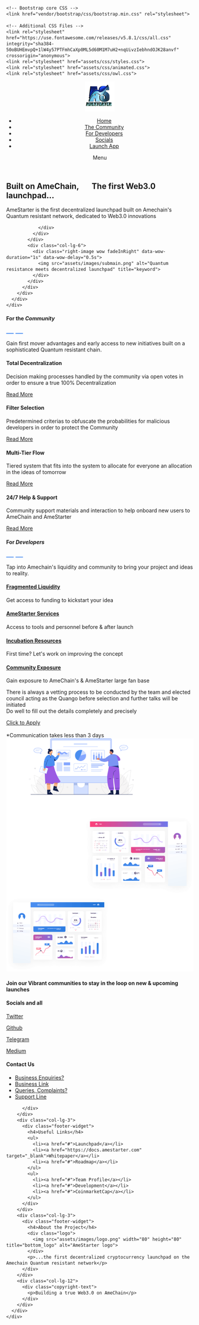 
<!DOCTYPE html>
<html lang="en">

  <head>
    <meta charset="UTF-8">
    <meta name="viewport" content="width=device-width, initial-scale=1.0, shrink-to-fit=no">
    <meta name="description" content="AmeStarter is a Web3.0 launchpad built on AmeChain factoring to bring in the next tranche of innovations to the Blockchain space. Commited to full and true Decentralization and ideas building taking security as paramount by building on a scalable Quantum resistant Blockchain.">
    <meta name="author" content="">
    <link rel="preconnect" href="https://fonts.googleapis.com">
    <link rel="preconnect" href="https://fonts.gstatic.com" crossorigin>
    <link href="https://fonts.googleapis.com/css2?family=Roboto:wght@100;300;400;500;700;900&display=swap" rel="stylesheet">
    <title>AmeStarter - The Web3.0 launchpad on AmeChain</title>

    <!-- Bootstrap core CSS -->
    <link href="vendor/bootstrap/css/bootstrap.min.css" rel="stylesheet">

    <!-- Additional CSS Files -->
    <link rel="stylesheet" href="https://use.fontawesome.com/releases/v5.8.1/css/all.css" integrity="sha384-50oBUHEmvpQ+1lW4y57PTFmhCaXp0ML5d60M1M7uH2+nqUivzIebhndOJK28anvf" crossorigin="anonymous">
    <link rel="stylesheet" href="assets/css/styles.css">
    <link rel="stylesheet" href="assets/css/animated.css">
    <link rel="stylesheet" href="assets/css/owl.css">

  </head>

<body>

  <!-- ***** Preloader Start ***** -->
  <div id="js-preloader" class="js-preloader">
    <div class="preloader-inner">
      <span class="dot"></span>
      <div class="dots">
        <span></span>
        <span></span>
        <span></span>
      </div>
    </div>
  </div>
  <!-- ***** Preloader End ***** -->

  <!-- ***** Header Area Start ***** -->
  <header class="header-area header-sticky wow slideInDown" data-wow-duration="0.75s" data-wow-delay="0s">
    <div class="container">
      <div class="row">
        <div class="col-12">
          <nav class="main-nav">
            <!-- ***** Logo Start ***** -->
            <a href="index.html" class="logo" title="logo start">
              <img src="assets/images/logo.png" alt="AmeStarter logo" width="80" height="80">
            </a>
            <!-- ***** Logo End ***** -->
            <!-- ***** Menu Start ***** -->
            <ul class="nav">
              <li class="scroll-to-section hover-underline-animation"><a href="#top" class="active">Home</a></li>
              <li class="scroll-to-section hover-underline-animation"><a href="#community">The Community</a></li>
              <li class="scroll-to-section hover-underline-animation"><a href="#developers">For Developers</a></li>
              <li class="scroll-to-section hover-underline-animation"><a href="#footer">Socials</a></li>
              <li><div class="gradient-button"><a id="modal_trigger" href="#"><i class="fa fa-sign-in-alt"></i> Launch App</a></div></li> 
            </ul>        
            <a class='menu-trigger'>
                <span>Menu</span>
            </a>
            <!-- ***** Menu End ***** -->
          </nav>
        </div>
      </div>
    </div>
  </header>
  <!-- ***** Header Area End ***** -->
  
  <div class="main-banner wow fadeIn" id="top" data-wow-duration="1s" data-wow-delay="0.5s">
    <div class="container">
      <div class="row">
        <div class="col-lg-12">
          <div class="row">
            <div class="col-lg-6 align-self-center">
              <div class="left-content show-up header-text wow fadeInLeft" data-wow-duration="1s" data-wow-delay="1s">
                <div class="row">
                  <div class="col-lg-12">
                    <h2>Built on AmeChain, &nbsp; &nbsp; &nbsp; The first Web3.0 launchpad...</h2>
                    <p>AmeStarter is the first decentralized launchpad built on Amechain's Quantum resistant network, dedicated to Web3.0 innovations</p>
                  </div>
                 
                </div>
              </div>
            </div>
            <div class="col-lg-6">
              <div class="right-image wow fadeInRight" data-wow-duration="1s" data-wow-delay="0.5s">
                <img src="assets/images/submain.png" alt="Quantum resistance meets decentralized launchpad" title="keyword">
              </div>
            </div>
          </div>
        </div>
      </div>
    </div>
  </div>

  <div id="community" class="services section">
    <div class="container">
      <div class="row">
        <div class="col-lg-8 offset-lg-2">
          <div class="section-heading  wow fadeInDown" data-wow-duration="1s" data-wow-delay="0.5s">
            <h4>For the<em> Community</em></h4>
            <img src="assets/images/heading-line-dec.png" alt="--" title="heading-line">
            <p>Gain first mover advantages and early access to new initiatives built on a sophisticated Quantum resistant chain.</p>
          </div>
        </div>
      </div>
    </div>
    <div class="container">
      <div class="row">
        <div class="col-lg-3">
          <div class="service-item first-service">
            <div class="icon"></div>
            <h4>Total Decentralization</h4>
            <p>Decision making processes handled by the community via open votes in order to ensure a true 100% Decentralization</p>
            <div class="text-button">
              <a href="#">Read More <i class="fa fa-arrow-right"></i></a>
            </div>
          </div>
        </div>
        <div class="col-lg-3">
          <div class="service-item second-service">
            <div class="icon"></div>
            <h4>Filter Selection</h4>
            <p>Predetermined criterias to obfuscate the probabilities for malicious developers in order to protect the Community</p>
            <div class="text-button">
              <a href="#">Read More <i class="fa fa-arrow-right"></i></a>
            </div>
          </div>
        </div>
        <div class="col-lg-3">
          <div class="service-item third-service">
            <div class="icon"></div>
            <h4>Multi-Tier Flow</h4>
            <p>Tiered system that fits into the system to allocate for everyone an allocation in the ideas of tomorrow</p>
            <div class="text-button">
              <a href="#">Read More <i class="fa fa-arrow-right"></i></a>
            </div>
          </div>
        </div>
        <div class="col-lg-3">
          <div class="service-item fourth-service">
            <div class="icon"></div>
            <h4>24/7 Help &amp; Support</h4>
            <p>Community support materials and interaction to help onboard new users to AmeChain and AmeStarter</p>
            <div class="text-button">
              <a href="#">Read More <i class="fa fa-arrow-right"></i></a>
            </div>
          </div>
        </div>
      </div>
    </div>
  </div>

  <div id="developers" class="about-us section">
    <div class="container">
      <div class="row">
        <div class="col-lg-6 align-self-center">
          <div class="section-heading">
            <h4>For <em>Developers</em></h4>
            <img src="assets/images/heading-line-dec.png" alt="----" title="heading-line">
            <p>Tap into Amechain's liquidity and community to bring your project and ideas to reality.</p>
          </div>
          <div class="row">
            <div class="col-lg-6">
              <div class="box-item">
                <h4><a href="#">Fragmented Liquidity</a></h4>
                <p>Get access to funding to kickstart your idea</p>
              </div>
            </div>
            <div class="col-lg-6">
              <div class="box-item">
                <h4><a href="#">AmeStarter Services</a></h4>
                <p>Access to tools and personnel before &amp; after launch</p>
              </div>
            </div>
            <div class="col-lg-6">
              <div class="box-item">
                <h4><a href="#">Incubation Resources</a></h4>
                <p>First time? Let's work on improving the concept</p>
              </div>
            </div>
            <div class="col-lg-6">
              <div class="box-item">
                <h4><a href="#">Community Exposure</a></h4>
                <p>Gain exposure to AmeChain's &amp; AmeStarter large fan base</p>
              </div>
            </div>
            <div class="col-lg-12">
              <p>There is always a vetting process to be conducted by the team and elected council acting as the Quango before selection and further talks will be initiated <br> Do well to fill out the details completely and precisely</p>
              <div class="animated-border-button">
                <a href="https://forms.gle/Xp7BMev8qCko5aMU7" target="_blank">Click to Apply</a>
              </div> <br>
              <span>*Communication takes less than 3 days</span>
            </div>
          </div>
        </div>
        <div class="col-lg-6">
          <div class="right-image">
            <img src="assets/images/about-right-dec.png" alt="Development" title="developers support">
          </div>
        </div>
      </div>
    </div>
  </div>


  <footer id="footer">
    <div class="container">
      <div class="row">
        <div class="col-lg-8 offset-lg-2">
          <div class="section-heading">
            <h4>Join our Vibrant communities to stay in the loop on new &amp; upcoming launches</h4>
          </div>
        </div>
        <!-- Partners and Team info to be updated in real time very soon! -->
      <div class="row">
        <div class="col-lg-3">
          <div class="footer-widget">
            <h4>Socials and all</h4>
            <p><a href="https://twitter.com/amestarter" target="_blank" class="fab fa-twitter"> Twitter</a></p>
            <p><a href="https://github.com/Amestarter/" target="_blank" class="fab fa-github"> Github</a></p>
            <p><a href="https://t.me/amestarter" target="_blank" class="fab fa-telegram"> Telegram</a></p>
            <p><a href="https://medium.com/@amestarter" target="_blank" class="fab fa-medium"> Medium</a></p>
          </div>
        </div>
        <div class="col-lg-3">
          <div class="footer-widget">
            <h4>Contact Us</h4>
            <ul>
              <li> <a href="mailto:business@amestarter.com" target="_blank">Business Enquiries?</a></li>
              <li><a href="mailto:business@amestarter.com" target="_blank"> Business Link</a></li>
              <li> <a href="mailto:support@amestarter.com" target="_blank">Queries, Complaints?</a></li>
              <li><a href="mailto:support@amestarter.com" target="_blank"> Support Line</a></li>
            </ul>
            
          </div>
        </div>
        <div class="col-lg-3">
          <div class="footer-widget">
            <h4>Useful Links</h4>
            <ul>
              <li><a href="#">Launchpad</a></li>
              <li><a href="https://docs.amestarter.com" target="_blank">Whitepaper</a></li>
              <li><a href="#">Roadmap</a></li>
            </ul>
            <ul>
              <li><a href="#">Team Profile</a></li>
              <li><a href="#">Development</a></li>
              <li><a href="#">CoinmarketCap</a></li>
            </ul>
          </div>
        </div>
        <div class="col-lg-3">
          <div class="footer-widget">
            <h4>About the Project</h4>
            <div class="logo">
              <img src="assets/images/logo.png" width="80" height="80" title="bottom_logo" alt="AmeStarter logo">
            </div>
            <p>...the first decentralized cryptocurrency launchpad on the Amechain Quantum resistant network</p>
          </div>
        </div>
        <div class="col-lg-12">
          <div class="copyright-text">
            <p>Building a true Web3.0 on AmeChain</p>
          </div>
        </div>
      </div>
    </div>
  </footer>


  <!-- Scripts -->
  <script src="vendor/jquery/jquery.min.js"></script>
  <script src="vendor/bootstrap/js/bootstrap.bundle.min.js"></script>
  <script src="assets/js/owl-carousel.js"></script>
  <script src="assets/js/animation.js"></script>
  <script src="assets/js/imagesloaded.js"></script>
  <script src="assets/js/popup.js"></script>
  <script src="assets/js/custom.js"></script>
</body>
</html>